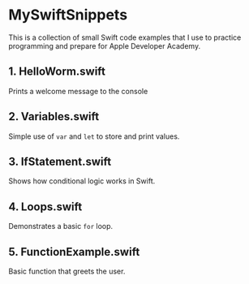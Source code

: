 # MySwiftSnippets

This is a collection of small Swift code examples that I use to practice programming and prepare for Apple Developer Academy.

## 1. HelloWorm.swift
Prints a welcome message to the console

## 2. Variables.swift
Simple use of `var` and `let` to store and print values.

## 3. IfStatement.swift
Shows how conditional logic works in Swift.

## 4. Loops.swift
Demonstrates a basic `for` loop.

## 5. FunctionExample.swift
Basic function that greets the user.